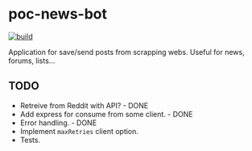 # poc-news-bot

[![build](https://travis-ci.org/javilobo8/poc-news-bot.svg?branch=master)](https://travis-ci.org/javilobo8/poc-news-bot)

Application for save/send posts from scrapping webs. Useful for news, forums, lists...

## TODO
* Retreive from Reddit with API? - DONE
* Add express for consume from some client. - DONE
* Error handling. - DONE
* Implement `maxRetries` client option.
* Tests.